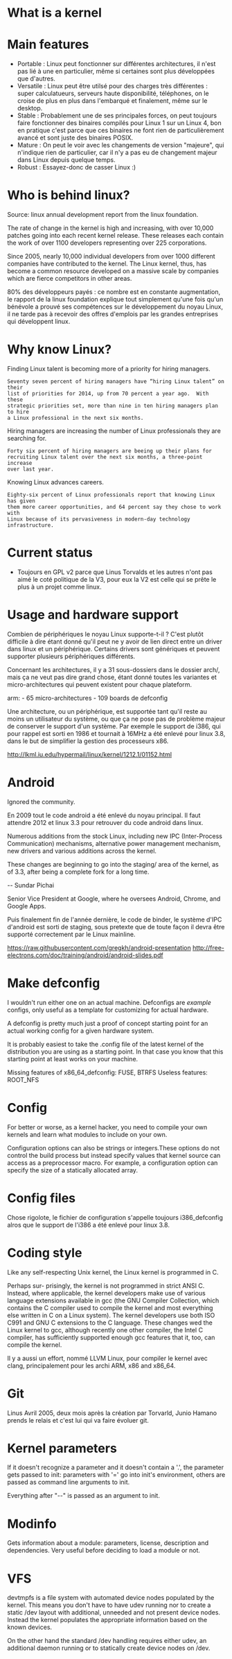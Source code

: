 # What is a kernel

# Main features

- Portable : Linux peut fonctionner sur différentes architectures, il n'est pas
lié à une en particulier, même si certaines sont plus développées que d'autres.
- Versatile : Linux peut être utilsé pour des charges très différentes :
  super calculatueurs, serveurs haute disponibilité, téléphones, on le croise de
  plus en plus dans l'embarqué et finalement, même sur le desktop.
- Stable : Probablement une de ses principales forces, on peut toujours faire
  fonctionner des binaires compilés pour Linux 1 sur un Linux 4, bon en
  pratique c'est parce que ces binaires ne font rien de particulièrement
  avancé et sont juste des binaires POSIX.
- Mature : On peut le voir avec les changements de version "majeure", qui
  n'indique rien de particulier, car il n'y a pas eu de changement majeur dans
  Linux depuis quelque temps.
- Robust : Essayez-donc de casser Linux :)

# Who is behind linux?

Source: linux annual development report from the linux foundation.

The rate of change in the kernel is high and increasing, with over 10,000
patches going into each recent kernel release. These releases each contain the
work of over 1100 developers representing over 225 corporations.

Since 2005, nearly 10,000 individual developers from over 1000 different
companies have contributed to the kernel. The Linux kernel, thus, has become a
common resource developed on a massive scale by companies which are fierce
competitors in other areas.

80% des développeurs payés : ce nombre est en constante augmentation, le rapport
de la linux foundation explique tout simplement qu'une fois qu'un bénévole a
prouvé ses compétences sur le développement du noyau Linux, il ne tarde pas à
recevoir des offres d'emplois par les grandes entreprises qui développent linux.

# Why know Linux?

Finding Linux talent is becoming more of a priority for hiring managers.

    Seventy seven percent of hiring managers have “hiring Linux talent” on their
    list of priorities for 2014, up from 70 percent a year ago.  With these
    strategic priorities set, more than nine in ten hiring managers plan to hire
    a Linux professional in the next six months.

Hiring managers are increasing the number of Linux professionals they are
searching for.

    Forty six percent of hiring managers are beeing up their plans for
    recruiting Linux talent over the next six months, a three-point increase
    over last year.

Knowing Linux advances careers.

    Eighty-six percent of Linux professionals report that knowing Linux has given
    them more career opportunities, and 64 percent say they chose to work with
    Linux because of its pervasiveness in modern-day technology infrastructure.

# Current status

- Toujours en GPL v2 parce que Linus Torvalds et les autres n'ont pas aimé le
  coté politique de la V3, pour eux la V2 est celle qui se prête le plus à un
  projet comme linux.

# Usage and hardware support

Combien de périphériques le noyau Linux supporte-t-il ? C'est plutôt difficile à
dire étant donné qu'il peut ne y avoir de lien direct entre un driver dans linux
et un périphérique. Certains drivers sont génériques et peuvent supporter
plusieurs périphériques différents.

Concernant les architectures, il y a 31 sous-dossiers dans le dossier arch/,
mais ça ne veut pas dire grand chose, étant donné toutes les variantes et
micro-architectures qui peuvent existent pour chaque plateform.

arm:
    - 65 micro-architectures
    - 109 boards de defconfig

Une architecture, ou un périphérique, est supportée tant qu'il reste au moins
un utilisateur du système, ou que ça ne pose pas de problème majeur de
conserver le support d'un système. Par exemple le support de i386, qui pour
rappel est sorti en 1986 et tournait à 16MHz a été enlevé pour linux 3.8, dans
le but de simplifier la gestion des processeurs x86.

http://lkml.iu.edu/hypermail/linux/kernel/1212.1/01152.html

# Android

Ignored the community.

En 2009 tout le code android a été enlevé du noyau principal. Il faut attendre
2012 et linux 3.3 pour retrouver du code android dans linux.

Numerous additions from the stock Linux, including new IPC (Inter-Process
Communication) mechanisms, alternative power management mechanism, new drivers
and various additions across the kernel.

These changes are beginning to go into the staging/ area of the kernel, as of
3.3, after being a complete fork for a long time.

-- Sundar Pichai

Senior Vice President at Google, where he oversees Android, Chrome, and Google
Apps.

Puis finalement fin de l'année dernière, le code de binder, le système d'IPC
d'android est sorti de staging, sous pretexte que de toute façon il devra être
supporté correctement par le Linux mainline.

https://raw.githubusercontent.com/gregkh/android-presentation
http://free-electrons.com/doc/training/android/android-slides.pdf

# Make defconfig

I wouldn't run either one on an actual machine.  Defconfigs are *example*
configs, only useful as a template for customizing for actual hardware.

A defconfig is pretty much just a proof of concept starting point for
an actual working config for a given hardware system.

It is probably easiest to take the .config file of the latest kernel of
the distribution you are using as a starting point. In that case you
know that this starting point at least works on your machine.

Missing features of x86_64_defconfig: FUSE, BTRFS
Useless features: ROOT_NFS

# Config

For better or worse, as a kernel hacker, you need to compile your own kernels
and learn what modules to include on your own.

Configuration options can also be strings or integers.These options do not
control the build process but instead specify values that kernel source can
access as a preprocessor macro. For example, a configuration option can specify
the size of a statically allocated array.

# Config files

Chose rigolote, le fichier de configuration s'appelle toujours i386_defconfig
alros que le support de l'i386 a été enlevé pour linux 3.8.

# Coding style

Like any self-respecting Unix kernel, the Linux kernel is programmed in C.

Perhaps sur- prisingly, the kernel is not programmed in strict ANSI C. Instead,
where applicable, the kernel developers make use of various language extensions
available in gcc (the GNU Compiler Collection, which contains the C compiler
used to compile the kernel and most everything else written in C on a Linux
system).  The kernel developers use both ISO C991 and GNU C extensions to the C
language.  These changes wed the Linux kernel to gcc, although recently one
other compiler, the Intel C compiler, has sufficiently supported enough gcc
features that it, too, can compile the kernel.

Il y a aussi un effort, nommé LLVM Linux, pour compiler le kernel avec clang,
principalement pour les archi ARM, x86 and x86_64.

# Git 

Linus Avril 2005, deux mois après la création par Torvarld, Junio Hamano prends
le relais et c'est lui qui va faire évoluer git.

# Kernel parameters

If it doesn't recognize a parameter and it doesn't contain a '.', the
parameter gets passed to init: parameters with '=' go into init's
environment, others are passed as command line arguments to init.

Everything after "--" is passed as an argument to init.

# Modinfo

Gets information about a module: parameters, license,
description and dependencies.
Very useful before deciding to load a module or not.

# VFS

devtmpfs is a file system with automated device nodes populated by the kernel.
This means you don't have to have udev running nor to create a static /dev
layout with additional, unneeded and not present device nodes. Instead the
kernel populates the appropriate information based on the known devices.

On the other hand the standard /dev handling requires either udev, an
additional daemon running or to statically create device nodes on /dev.
